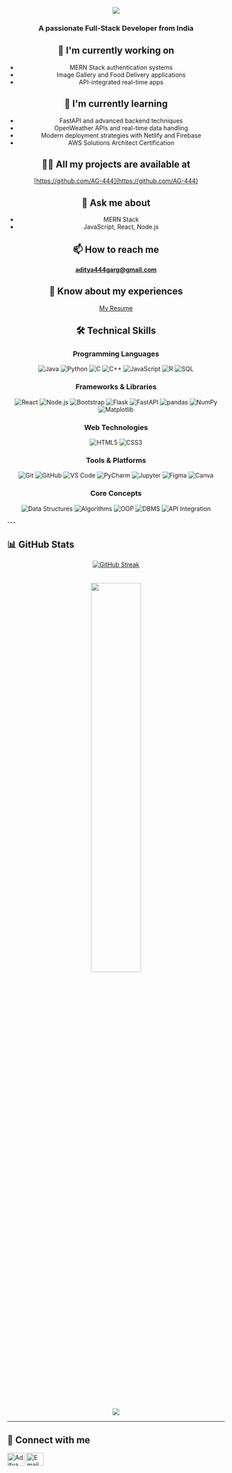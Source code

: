 <p align="center">
  <a href="https://github.com/DenverCoder1/readme-typing-svg"><img src="https://readme-typing-svg.herokuapp.com?lines=Hey,+my+name's+Aditya+Garg.;I+love+learning.;I+love+coding.;&center=true&width=500&height=50"></a>
<br/>
</p>
<h3 align="center">A passionate Full-Stack Developer from India</h3>


<div align="center">

## 🔭 I'm currently working on
- MERN Stack authentication systems
- Image Gallery and Food Delivery applications
- API-integrated real-time apps

## 🌱 I'm currently learning
- FastAPI and advanced backend techniques
- OpenWeather APIs and real-time data handling
- Modern deployment strategies with Netlify and Firebase
- AWS Solutions Architect Certification
  
## 👨‍💻 All my projects are available at
[https://github.com/AG-444](https://github.com/AG-444)

## 💬 Ask me about
- MERN Stack
- JavaScript, React, Node.js

<div align="center">

## 📫 How to reach me  
**aditya444garg@gmail.com**

## 📄 Know about my experiences  
[My Resume](https://drive.google.com/file/d/1FTywmjrX4md6UplQJOwQO5T_UzjHjzfs/view?usp=sharing)

</div>


## 🛠 Technical Skills

### Programming Languages  
![Java](https://img.shields.io/badge/java-%23ED8B00.svg?style=for-the-badge&logo=openjdk&logoColor=white)
![Python](https://img.shields.io/badge/python-3670A0?style=for-the-badge&logo=python&logoColor=ffdd54)
![C](https://img.shields.io/badge/c-%2300599C.svg?style=for-the-badge&logo=c&logoColor=white)
![C++](https://img.shields.io/badge/c++-%2300599C.svg?style=for-the-badge&logo=c%2B%2B&logoColor=white)
![JavaScript](https://img.shields.io/badge/javascript-%23323330.svg?style=for-the-badge&logo=javascript&logoColor=%23F7DF1E)
![R](https://img.shields.io/badge/r-%23276DC3.svg?style=for-the-badge&logo=r&logoColor=white)
![SQL](https://img.shields.io/badge/sql-%2300f.svg?style=for-the-badge&logo=mysql&logoColor=white)

### Frameworks & Libraries  
![React](https://img.shields.io/badge/react-%2320232a.svg?style=for-the-badge&logo=react&logoColor=%2361DAFB)
![Node.js](https://img.shields.io/badge/node.js-6DA55F?style=for-the-badge&logo=node.js&logoColor=white)
![Bootstrap](https://img.shields.io/badge/bootstrap-%23563D7C.svg?style=for-the-badge&logo=bootstrap&logoColor=white)
![Flask](https://img.shields.io/badge/flask-%23000.svg?style=for-the-badge&logo=flask&logoColor=white)
![FastAPI](https://img.shields.io/badge/fastapi-%2300C7B7.svg?style=for-the-badge&logo=fastapi&logoColor=white)
![pandas](https://img.shields.io/badge/pandas-%23150458.svg?style=for-the-badge&logo=pandas&logoColor=white)
![NumPy](https://img.shields.io/badge/numpy-%23013243.svg?style=for-the-badge&logo=numpy&logoColor=white)
![Matplotlib](https://img.shields.io/badge/matplotlib-%230077B6.svg?style=for-the-badge&logo=matplotlib&logoColor=white)

### Web Technologies  
![HTML5](https://img.shields.io/badge/html5-%23E34F26.svg?style=for-the-badge&logo=html5&logoColor=white)
![CSS3](https://img.shields.io/badge/css3-%231572B6.svg?style=for-the-badge&logo=css3&logoColor=white)

### Tools & Platforms  
![Git](https://img.shields.io/badge/git-%23F05033.svg?style=for-the-badge&logo=git&logoColor=white)
![GitHub](https://img.shields.io/badge/github-%23121011.svg?style=for-the-badge&logo=github&logoColor=white)
![VS Code](https://img.shields.io/badge/VS%20Code-0078d7.svg?style=for-the-badge&logo=visual-studio-code&logoColor=white)
![PyCharm](https://img.shields.io/badge/PyCharm-000000?style=for-the-badge&logo=pycharm&logoColor=white)
![Jupyter](https://img.shields.io/badge/Jupyter-F37626.svg?style=for-the-badge&logo=Jupyter&logoColor=white)
![Figma](https://img.shields.io/badge/figma-%23F24E1E.svg?style=for-the-badge&logo=figma&logoColor=white)
![Canva](https://img.shields.io/badge/Canva-%2300C4CC.svg?style=for-the-badge&logo=Canva&logoColor=white)

### Core Concepts  
![Data Structures](https://img.shields.io/badge/Data%20Structures-FF6C37?style=for-the-badge)
![Algorithms](https://img.shields.io/badge/Algorithms-00C7B7?style=for-the-badge)
![OOP](https://img.shields.io/badge/OOP-7952B3?style=for-the-badge)
![DBMS](https://img.shields.io/badge/DBMS-00599C?style=for-the-badge)
![API Integration](https://img.shields.io/badge/API%20Integration-F7931E?style=for-the-badge)

</div>
---

## 📊 GitHub Stats
<div align="center">
  <a href="https://git.io/streak-stats"><img src="https://github-readme-streak-stats.herokuapp.com?user=AG-444&theme=onedark&hide_border=true" alt="GitHub Streak" /></a>
</div>
<br/>
<br/>
<div align="center">
  <img width="48%" src="https://github-readme-stats.vercel.app/api?username=AG-444&show_icons=true&theme=radical" />
</div>
<br/>
<br/>
<div align="center">
  <img src="https://github-readme-stats.vercel.app/api/top-langs/?username=AG-444&layout=compact&theme=radical" />
</div>

---

## 🤝 Connect with me

<p align="left">
<a href="https://linkedin.com/in/aditya-444-garg" target="blank"><img align="center" src="https://raw.githubusercontent.com/rahuldkjain/github-profile-readme-generator/master/src/images/icons/Social/linked-in-alt.svg" alt="Aditya Garg" height="30" width="40" /></a>
<a href="mailto:aditya444garg@gmail.com" target="blank"><img align="center" src="https://img.icons8.com/ios-filled/50/000000/new-post.png" alt="Email" height="30" width="40"/></a>
</p>
